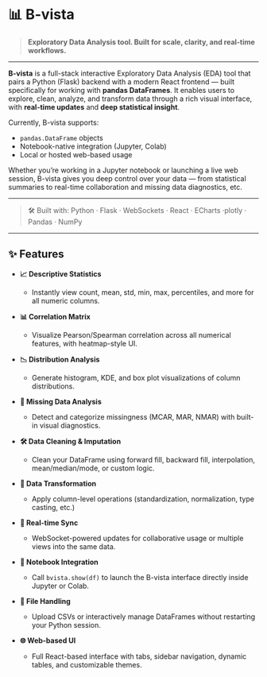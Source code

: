 # 📊 B-vista

> **Exploratory Data Analysis tool. Built for scale, clarity, and real-time workflows.**

<!-- Placeholder for logo or product screenshot -->
<!-- ![B-vista banner](docs/assets/banner.png) -->

---

**B-vista** is a full-stack interactive Exploratory Data Analysis (EDA) tool that pairs a Python (Flask) backend with a modern React frontend — built specifically for working with **pandas DataFrames**. It enables users to explore, clean, analyze, and transform data through a rich visual interface, with **real-time updates** and **deep statistical insight**.

Currently, B-vista supports:
- `pandas.DataFrame` objects
- Notebook-native integration (Jupyter, Colab)
- Local or hosted web-based usage


Whether you’re working in a Jupyter notebook or launching a live web session, B-vista gives you deep control over your data — from statistical summaries to real-time collaboration and missing data diagnostics, etc.

---

> 🛠️ Built with: Python · Flask · WebSockets · React · ECharts ·plotly · Pandas · NumPy



---

## ✨ Features

<!-- Placeholder for an animated GIF or UI walkthrough -->
<!-- ![B-vista in action](docs/assets/overview-demo.gif) -->

- **📈 Descriptive Statistics**
  - Instantly view count, mean, std, min, max, percentiles, and more for all numeric columns.

- **📊 Correlation Matrix**
  - Visualize Pearson/Spearman correlation across all numerical features, with heatmap-style UI.

- **📉 Distribution Analysis**
  - Generate histogram, KDE, and box plot visualizations of column distributions.

- **🧼 Missing Data Analysis**
  - Detect and categorize missingness (MCAR, MAR, NMAR) with built-in visual diagnostics.

- **🛠️ Data Cleaning & Imputation**
  - Clean your DataFrame using forward fill, backward fill, interpolation, mean/median/mode, or custom logic.

- **🔁 Data Transformation**
  - Apply column-level operations (standardization, normalization, type casting, etc.)

- **📡 Real-time Sync**
  - WebSocket-powered updates for collaborative usage or multiple views into the same data.

- **🧪 Notebook Integration**
  - Call `bvista.show(df)` to launch the B-vista interface directly inside Jupyter or Colab.

- **📂 File Handling**
  - Upload CSVs or interactively manage DataFrames without restarting your Python session.

- **🌐 Web-based UI**
  - Full React-based interface with tabs, sidebar navigation, dynamic tables, and customizable themes.

<!-- Placeholder for static feature screenshots -->
<!-- ![Feature: correlation](docs/assets/feature-correlation.png) -->
<!-- ![Feature: missing data](docs/assets/feature-missing.png) -->
<!-- ![Feature: interactive cleaning](docs/assets/feature-cleaning.png) -->
